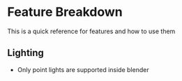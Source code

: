 # Feature Breakdown

This is a quick reference for features and how to use them

## Lighting

- Only point lights are supported inside blender